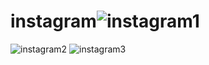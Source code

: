 # instagram![instagram1](https://user-images.githubusercontent.com/96945187/197553754-6eaab08d-4d29-4f7f-a809-cea72713b876.png)
![instagram2](https://user-images.githubusercontent.com/96945187/197553765-86b8f352-03df-4a62-96cf-c0d09d6d5c11.png)
![instagram3](https://user-images.githubusercontent.com/96945187/197553778-7f64ee7a-2831-467c-ad9c-bfba714c61ca.png)
